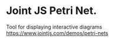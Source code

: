 # Joint JS Petri Net.
Tool for displaying interactive diagrams 
https://www.jointjs.com/demos/petri-nets
